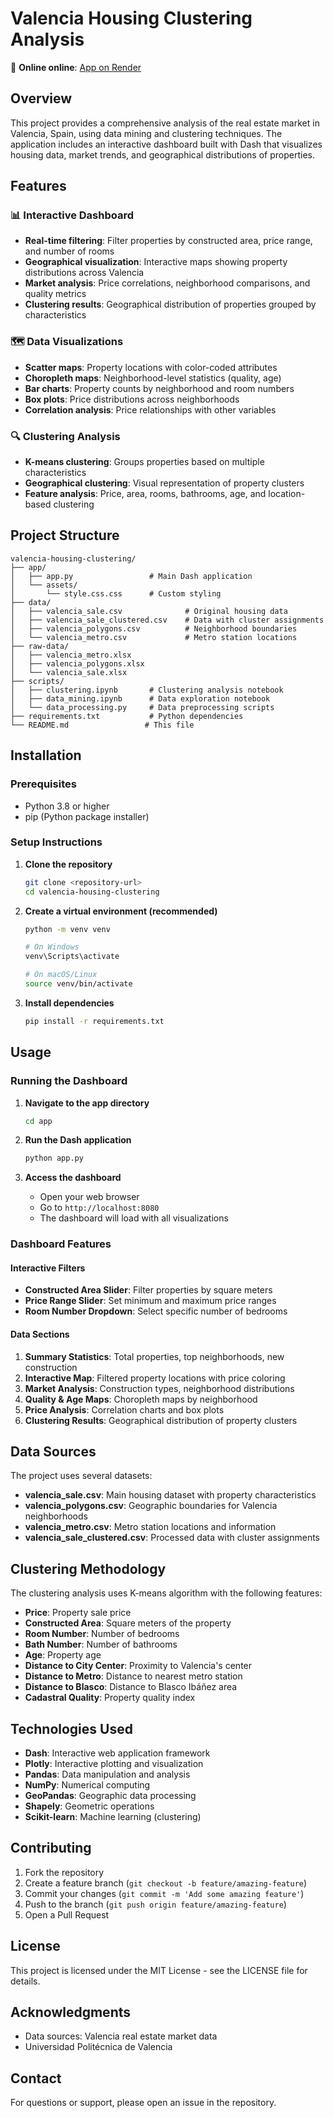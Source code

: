 # Valencia Housing Clustering Analysis

🔗 **Online online**: [App on Render](https://nombre-de-tu-app.onrender.com)

## Overview

This project provides a comprehensive analysis of the real estate market in Valencia, Spain, using data mining and clustering techniques. The application includes an interactive dashboard built with Dash that visualizes housing data, market trends, and geographical distributions of properties.

## Features

### 📊 Interactive Dashboard
- **Real-time filtering**: Filter properties by constructed area, price range, and number of rooms
- **Geographical visualization**: Interactive maps showing property distributions across Valencia
- **Market analysis**: Price correlations, neighborhood comparisons, and quality metrics
- **Clustering results**: Geographical distribution of properties grouped by characteristics

### 🗺️ Data Visualizations
- **Scatter maps**: Property locations with color-coded attributes
- **Choropleth maps**: Neighborhood-level statistics (quality, age)
- **Bar charts**: Property counts by neighborhood and room numbers
- **Box plots**: Price distributions across neighborhoods
- **Correlation analysis**: Price relationships with other variables

### 🔍 Clustering Analysis
- **K-means clustering**: Groups properties based on multiple characteristics
- **Geographical clustering**: Visual representation of property clusters
- **Feature analysis**: Price, area, rooms, bathrooms, age, and location-based clustering

## Project Structure

```
valencia-housing-clustering/
├── app/
│   ├── app.py                 # Main Dash application
│   └── assets/
│       └── style.css.css      # Custom styling
├── data/
│   ├── valencia_sale.csv              # Original housing data
│   ├── valencia_sale_clustered.csv    # Data with cluster assignments
│   ├── valencia_polygons.csv          # Neighborhood boundaries
│   └── valencia_metro.csv             # Metro station locations
├── raw-data/
│   ├── valencia_metro.xlsx
│   ├── valencia_polygons.xlsx
│   └── valencia_sale.xlsx
├── scripts/
│   ├── clustering.ipynb       # Clustering analysis notebook
│   ├── data_mining.ipynb      # Data exploration notebook
│   └── data_processing.py     # Data preprocessing scripts
├── requirements.txt           # Python dependencies
└── README.md                 # This file
```

## Installation

### Prerequisites
- Python 3.8 or higher
- pip (Python package installer)

### Setup Instructions

1. **Clone the repository**
   ```bash
   git clone <repository-url>
   cd valencia-housing-clustering
   ```

2. **Create a virtual environment (recommended)**
   ```bash
   python -m venv venv
   
   # On Windows
   venv\Scripts\activate
   
   # On macOS/Linux
   source venv/bin/activate
   ```

3. **Install dependencies**
   ```bash
   pip install -r requirements.txt
   ```

## Usage

### Running the Dashboard

1. **Navigate to the app directory**
   ```bash
   cd app
   ```

2. **Run the Dash application**
   ```bash
   python app.py
   ```

3. **Access the dashboard**
   - Open your web browser
   - Go to `http://localhost:8080`
   - The dashboard will load with all visualizations

### Dashboard Features

#### Interactive Filters
- **Constructed Area Slider**: Filter properties by square meters
- **Price Range Slider**: Set minimum and maximum price ranges
- **Room Number Dropdown**: Select specific number of bedrooms

#### Data Sections
1. **Summary Statistics**: Total properties, top neighborhoods, new construction
2. **Interactive Map**: Filtered property locations with price coloring
3. **Market Analysis**: Construction types, neighborhood distributions
4. **Quality & Age Maps**: Choropleth maps by neighborhood
5. **Price Analysis**: Correlation charts and box plots
6. **Clustering Results**: Geographical distribution of property clusters

## Data Sources

The project uses several datasets:

- **valencia_sale.csv**: Main housing dataset with property characteristics
- **valencia_polygons.csv**: Geographic boundaries for Valencia neighborhoods
- **valencia_metro.csv**: Metro station locations and information
- **valencia_sale_clustered.csv**: Processed data with cluster assignments

## Clustering Methodology

The clustering analysis uses K-means algorithm with the following features:
- **Price**: Property sale price
- **Constructed Area**: Square meters of the property
- **Room Number**: Number of bedrooms
- **Bath Number**: Number of bathrooms
- **Age**: Property age
- **Distance to City Center**: Proximity to Valencia's center
- **Distance to Metro**: Distance to nearest metro station
- **Distance to Blasco**: Distance to Blasco Ibáñez area
- **Cadastral Quality**: Property quality index

## Technologies Used

- **Dash**: Interactive web application framework
- **Plotly**: Interactive plotting and visualization
- **Pandas**: Data manipulation and analysis
- **NumPy**: Numerical computing
- **GeoPandas**: Geographic data processing
- **Shapely**: Geometric operations
- **Scikit-learn**: Machine learning (clustering)

## Contributing

1. Fork the repository
2. Create a feature branch (`git checkout -b feature/amazing-feature`)
3. Commit your changes (`git commit -m 'Add some amazing feature'`)
4. Push to the branch (`git push origin feature/amazing-feature`)
5. Open a Pull Request

## License

This project is licensed under the MIT License - see the LICENSE file for details.

## Acknowledgments

- Data sources: Valencia real estate market data
- Universidad Politécnica de Valencia

## Contact

For questions or support, please open an issue in the repository.